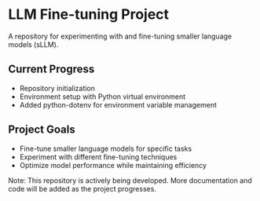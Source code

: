 # LLM Fine-tuning Project

A repository for experimenting with and fine-tuning smaller language models (sLLM). 

## Current Progress
- Repository initialization
- Environment setup with Python virtual environment
- Added python-dotenv for environment variable management

## Project Goals
- Fine-tune smaller language models for specific tasks
- Experiment with different fine-tuning techniques
- Optimize model performance while maintaining efficiency

Note: This repository is actively being developed. More documentation and code will be added as the project progresses.


